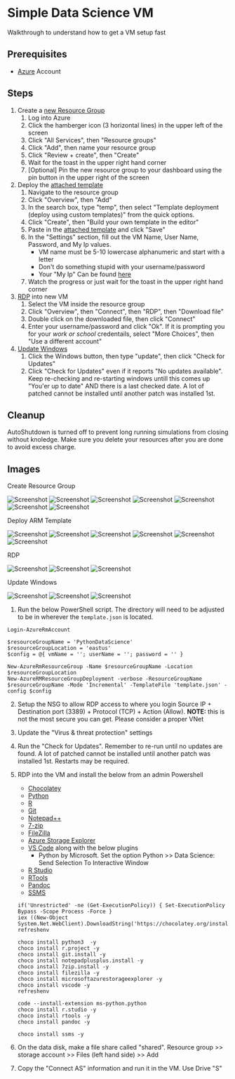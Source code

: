 # Simple Data Science VM

Walkthrough to understand how to get a VM setup fast

## Prerequisites

* [Azure](https://portal.azure.com) Account

## Steps

1. Create a [new Resource Group](#resource-group)
   1. Log into Azure
   2. Click the hamberger icon (3 horizontal lines) in the upper left of the screen
   3. Click "All Services", then "Resource groups"
   4. Click "Add", then name your resource group
   5. Click "Review + create", then "Create"
   6. Wait for the toast in the upper right hand corner
   7. [Optional] Pin the new resource group to your dashboard using the pin button in the upper right of the screen
2. Deploy the [attached template](#deploy-template)
   1. Navigate to the resource group
   2. Click "Overview", then "Add"
   3. In the search box, type "temp", then select "Template deployment (deploy using custom templates)" from the quick options.
   4. Click "Create", then "Build your own template in the editor"
   5. Paste in the [attached template](./template.json) and click "Save"
   6. In the "Settings" section, fill out the VM Name, User Name, Password, and My Ip values.
      * VM name must be 5-10 lowercase alphanumeric and start with a letter
      * Don't do something stupid with your username/password
      * Your "My Ip" Can be found [here](https://whatismyipaddress.com/)
   7. Watch the progress or just wait for the toast in the upper right hand corner
3. [RDP](#rdp) into new VM
   1. Select the VM inside the resource group
   2. Click "Overview", then "Connect", then "RDP", then "Download file"
   3. Double click on the downloaded file, then click "Connect"
   4. Enter your username/password and click "Ok". If it is prompting you for your _work or school_ credentails, select "More Choices", then "Use a different account"
4. [Update Windows](#update-windows)
   1. Click the Windows button, then type "update", then click "Check for Updates"
   2. Click "Check for Updates" even if it reports "No updates available".
      Keep re-checking and re-starting windows untill this comes up "You'er up to date" AND there is a last checked date.
      A lot of patched cannot be installed until another patch was installed 1st.

## Cleanup

AutoShutdown is turned off to prevent long running simulations from closing without knoledge.
Make sure you delete your resources after you are done to avoid excess charge.

## Images

<a name="resource-group" />
Create Resource Group

![Screenshot](resource-group-1.jpg?raw=true)
![Screenshot](resource-group-2.jpg?raw=true)
![Screenshot](resource-group-3.jpg?raw=true)
![Screenshot](resource-group-4.jpg?raw=true)
![Screenshot](resource-group-5.jpg?raw=true)
![Screenshot](resource-group-6.jpg?raw=true)
![Screenshot](resource-group-7.jpg?raw=true)

<a name="deploy-template" />
Deploy ARM Template

![Screenshot](deploy-template-1.jpg?raw=true)
![Screenshot](deploy-template-2.jpg?raw=true)
![Screenshot](deploy-template-3.jpg?raw=true)
![Screenshot](deploy-template-4.jpg?raw=true)
![Screenshot](deploy-template-5.jpg?raw=true)
![Screenshot](deploy-template-6.jpg?raw=true)

<a name="rdp" />
RDP

![Screenshot](rdp-1.jpg?raw=true)
![Screenshot](rdp-2.jpg?raw=true)
![Screenshot](rdp-3.jpg?raw=true)

<a name="update-windows" />
Update Windows

![Screenshot](update-windows-1.jpg?raw=true)
![Screenshot](update-windows-2.jpg?raw=true)
![Screenshot](update-windows-3.jpg?raw=true)



1. Run the below PowerShell script.
   The directory will need to be adjusted to be in wherever the `template.json` is located.

```{ps1}
Login-AzureRmAccount

$resourceGroupName = 'PythonDataScience'
$resourceGroupLocation = 'eastus'
$config = @{ vmName = ''; userName = ''; password = '' }

New-AzureRmResourceGroup -Name $resourceGroupName -Location $resourceGroupLocation
New-AzureRMResourceGroupDeployment -verbose -ResourceGroupName $resourceGroupName -Mode 'Incremental' -TemplateFile 'template.json' -config $config
```

2. Setup the NSG to allow RDP access to where you login
   Source IP + Destination port (3389) + Protocol (TCP) + Action (Allow).
   **NOTE:** this is not the most secure you can get.
   Please consider a proper VNet
3. Update the "Virus & threat protection" settings
4. Run the "Check for Updates".
   Remember to re-run until no updates are found.
   A lot of patched cannot be installed until another patch was installed 1st.
   Restarts may be required.
5. RDP into the VM and install the below from an admin Powershell
   * [Chocolatey](https://chocolatey.org/install)     
   * [Python](https://www.python.org/downloads/windows/)
   * [R](https://cran.r-project.org/bin/windows/base/)
   * [Git](https://gitforwindows.org/)
   * [Notepad++](https://notepad-plus-plus.org/download)
   * [7-zip](https://www.7-zip.org/)
   * [FileZilla](https://filezilla-project.org/download.php)
   * [Azure Storage Explorer](https://azure.microsoft.com/en-us/features/storage-explorer/)
   * [VS Code](https://code.visualstudio.com/Download) along with the below plugins
     * Python by Microsoft.
	   Set the option Python >> Data Science: Send Selection To Interactive Window
   * [R Studio](https://www.rstudio.com/products/rstudio/download/)
   * [RTools](https://cran.r-project.org/bin/windows/Rtools/)
   * [Pandoc](https://pandoc.org)
   * [SSMS](https://docs.microsoft.com/en-us/sql/ssms/sql-server-management-studio-ssms)
   
   ```{ps1}
   if('Unrestricted' -ne (Get-ExecutionPolicy)) { Set-ExecutionPolicy Bypass -Scope Process -Force }
   iex ((New-Object System.Net.WebClient).DownloadString('https://chocolatey.org/install.ps1'))
   refreshenv

   choco install python3  -y
   choco install r.project -y
   choco install git.install -y
   choco install notepadplusplus.install -y
   choco install 7zip.install -y
   choco install filezilla -y
   choco install microsoftazurestorageexplorer -y   
   choco install vscode -y
   refreshenv

   code --install-extension ms-python.python
   choco install r.studio -y
   choco install rtools -y
   choco install pandoc -y

   choco install ssms -y
   ```
6. On the data disk, make a file share called "shared".
   Resource group >> storage account >> Files (left hand side) >> Add
7. Copy the "Connect AS" information and run it in the VM.
   Use Drive "S"


